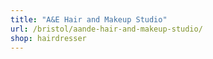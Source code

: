 ```yaml
---
title: "A&E Hair and Makeup Studio"
url: /bristol/aande-hair-and-makeup-studio/
shop: hairdresser
---
```

